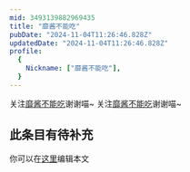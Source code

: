 ```yaml
---
mid: 3493139882969435
title: "靡酱不能吃"
pubDate: "2024-11-04T11:26:46.828Z"
updatedDate: "2024-11-04T11:26:46.828Z"
profile:
  {
    Nickname: ["靡酱不能吃"],
  }
---
```


关注[靡酱不能吃](https://space.bilibili.com/3493139882969435)谢谢喵~ 关注[靡酱不能吃](https://space.bilibili.com/3493139882969435)谢谢喵~

## 此条目有待补充
你可以在[这里](https://github.com/Yuhanawa/VTuber.ICU-Content/edit/master/v/靡酱不能吃/index.md)编辑本文

